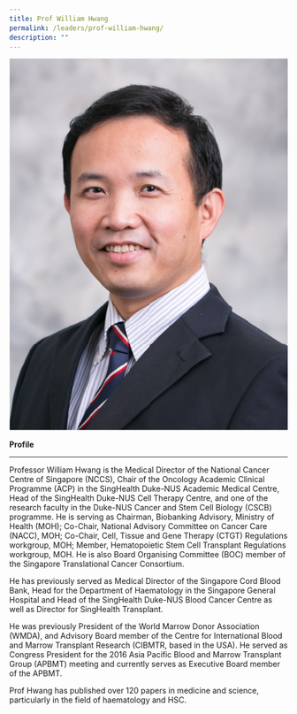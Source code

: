 ```yaml
---
title: Prof William Hwang
permalink: /leaders/prof-william-hwang/
description: ""
---
```

<img src="/images/Leaders/professor%20william%20hwang.png">

**Profile**&nbsp;

* * *

Professor William Hwang is the Medical Director of the National Cancer Centre of Singapore (NCCS), Chair of the Oncology Academic Clinical Programme (ACP) in the&nbsp;SingHealth&nbsp;Duke-NUS Academic Medical Centre, Head of the&nbsp;SingHealth&nbsp;Duke-NUS Cell Therapy Centre, and one of the research faculty in the&nbsp;Duke\-NUS Cancer and Stem Cell Biology (CSCB) programme. He is serving as Chairman, Biobanking Advisory, Ministry of Health (MOH); Co-Chair, National Advisory Committee on Cancer Care (NACC), MOH; Co-Chair, Cell,&nbsp;Tissue&nbsp;and Gene Therapy (CTGT) Regulations workgroup, MOH; Member, Hematopoietic Stem Cell Transplant Regulations workgroup, MOH. He is also Board Organising Committee (BOC) member of the Singapore Translational Cancer Consortium.&nbsp;

He has previously served as Medical Director of the Singapore Cord Blood Bank, Head for the Department of Haematology in the Singapore General Hospital and Head of the&nbsp;SingHealth&nbsp;Duke-NUS Blood Cancer Centre as well as Director for&nbsp;SingHealth&nbsp;Transplant.&nbsp;

He was previously President of the World Marrow Donor Association (WMDA), and Advisory Board member of the Centre for International Blood and Marrow Transplant Research (CIBMTR, based in the USA). He served as Congress President for the 2016 Asia Pacific Blood and Marrow Transplant Group (APBMT) meeting and currently serves as Executive Board member of the APBMT.&nbsp;

Prof Hwang has published over 120 papers in medicine and science, particularly in the field of haematology and HSC.